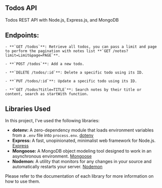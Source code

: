 ## Todos API
Todos REST API with Node.js, Express.js, and MongoDB

## Endpoints:

    - **`GET /todos`**: Retrieve all todos, you can pass a limit and page to perform the pagination with notes list **`GET /notes?limit=Limit&page=PAGE`**.
    
    - **`POST /todos`**: Add a new todo.
    
    - **`DELETE /todos/:id`**: Delete a specific todo using its ID.
    
    - **`PUT /todos/:id`**: Update a specific todo using its ID.
    
    - **`GET /todos?title=TITLE`**: Search notes by their title or content, search as startWith function.
    
 ## Libraries Used

In this project, I've used the following libraries:

- **dotenv:** A zero-dependency module that loads environment variables from a `.env` file into `process.env`. [dotenv](https://www.npmjs.com/package/dotenv)
- **Express:** A fast, unopinionated, minimalist web framework for Node.js. [Express](https://expressjs.com/)
- **Mongoose:** A MongoDB object modeling tool designed to work in an asynchronous environment. [Mongoose](https://mongoosejs.com/)
- **Nodemon:** A utility that monitors for any changes in your source and automatically restarts your server. [Nodemon](https://nodemon.io/)

Please refer to the documentation of each library for more information on how to use them.

   
